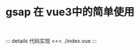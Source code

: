 # gsap 在 vue3中的简单使用

<br>

<Gasp />


::: details 代码实现
<<< ./index.vue
:::

<script setup>

import Gasp from "./index.vue"
</script>



